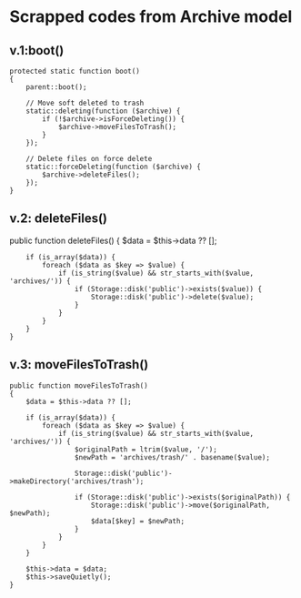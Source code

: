 # Scrapped codes from Archive model 

## v.1:boot()

    protected static function boot()
    {
        parent::boot();

        // Move soft deleted to trash 
        static::deleting(function ($archive) {
            if (!$archive->isForceDeleting()) {
                $archive->moveFilesToTrash();
            }
        });

        // Delete files on force delete
        static::forceDeleting(function ($archive) {
            $archive->deleteFiles();
        });
    }

## v.2: deleteFiles()
public function deleteFiles()
    {
        $data = $this->data ?? [];

        if (is_array($data)) {
            foreach ($data as $key => $value) {
                if (is_string($value) && str_starts_with($value, 'archives/')) {
                    if (Storage::disk('public')->exists($value)) {
                        Storage::disk('public')->delete($value);
                    }
                }
            }
        }
    }

## v.3: moveFilesToTrash()


    public function moveFilesToTrash()
    {
        $data = $this->data ?? [];

        if (is_array($data)) {
            foreach ($data as $key => $value) {
                if (is_string($value) && str_starts_with($value, 'archives/')) {
                    $originalPath = ltrim($value, '/');
                    $newPath = 'archives/trash/' . basename($value);

                    Storage::disk('public')->makeDirectory('archives/trash');

                    if (Storage::disk('public')->exists($originalPath)) {
                        Storage::disk('public')->move($originalPath, $newPath);
                        $data[$key] = $newPath;
                    }
                }
            }
        }

        $this->data = $data;
        $this->saveQuietly();
    }